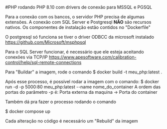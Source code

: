 #PHP rodando PHP 8.10 com drivers de conexão para MSSQL e PGSQL

Para a conexão com os bancos, o servidor PHP precisa de algumas extensões. A conexão com SQL Server e Postgresql <b>NÃO</b> são recursos nativos. Os componentes de instalação estão contidos no "Dockerfile"

O postgresql só funciona se tiver o driver ODBCC da microsoft instalado https://github.com/Microsoft/msphpsql

Para o SQL Server funcionar, é necessário que ele esteja aceitando conexões via TCP/IP
https://www.apesoftware.com/calibration-control/help/sql-remote-connections

Para "Buildar" a imagem, rode o comando
$ docker build -t meu_php:latest .

Após esse processo, é possível rodar a imagem com o comando:
$ docker run -d -p 5000:80 meu_php:latest --name nome_do_container A ordem das portas do parâmetro -p é: Porta externa da maquina -> Porta do container

Também dá pra fazer o processo rodando o comando

$ docker compose up

Cada alteração no código é necessário um "Rebuild" da imagem
